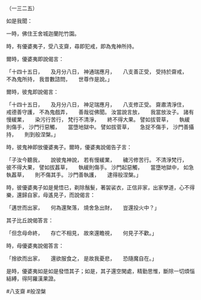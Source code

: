 （一三二五）

如是我聞：

一時，佛住王舍城迦蘭陀竹園。

時，有優婆夷子，受八支齋，尋即犯戒，即為鬼神所持。

爾時，優婆夷即說偈言：

「十四十五日，　　及月分八日，
神通瑞應月，　　八支善正受，
受持於齋戒，　　不為鬼所持，
我昔數諮問，　　世尊作是說。」

爾時，彼鬼即說偈言：

「十四十五日，　　及月分八日，
神足瑞應月，　　八支修正受。
齋肅清淨住，　　戒德善守護，
不為鬼戲弄，　　善哉從佛聞。
汝當說言放，　　我當放汝子。
諸有慢緩業，　　染污行苦行，
梵行不清淨，　　終不得大果。
譬如拔菅草，　　執緩則傷手，
沙門行惡觸，　　當墮地獄中。
譬如拔菅草，　　急捉不傷手，
沙門善攝持，　　則到般涅槃。」

時，彼鬼神即放優婆夷子。爾時，優婆夷說偈告子言：

「子汝今聽我，　　說彼鬼神說，
若有慢緩業，　　穢污修苦行。
不清淨梵行，　　彼不得大果，
譬如拔葌草，　　執緩則傷手。
沙門起惡觸，　　當墮地獄中，
如急執葌草，　　則不傷其手。
沙門善執護，　　逮得般涅槃。」

時，彼優婆夷子如是覺悟已，剃除鬚髮，著袈裟衣，正信非家，出家學道，心不得樂，還歸自家，母遙見子，而說偈言：

「邁世而出家，　　何為還聚落，
燒舍急出財，　　豈還投火中？」

其子比丘說偈答言：

「但念母命終，　　存亡不相見，
故來還瞻視，　　何見子不歡。」

時，母優婆夷說偈答言：

「捨欲而出家，　　還欲服食之，
是故我憂悲，　　恐隨魔自在。」

是時，優婆夷如是如是發悟其子；如是，其子還空閑處，精勤思惟，斷除一切煩惱結縛，得阿羅漢果證。



#八支齋
#般涅槃
